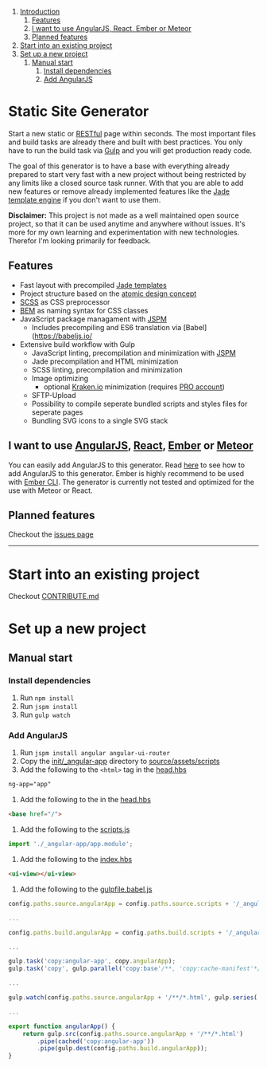 1. [Introduction](#static-site-generator)
    1. [Features](#features)
    1. [I want to use AngularJS, React, Ember or Meteor](#i-want-to-use-angularjs-react-ember-or-meteor)
    1. [Planned features](#planned-features)
1. [Start into an existing project](#start-into-an-existing-project)
1. [Set up a new project](#set-up-a-new-project)
    1. [Manual start](#manual-start)
        1. [Install dependencies](#install-dependencies)
        1. [Add AngularJS](#add-angularjs)

Static Site Generator
===
Start a new static or [RESTful](http://en.wikipedia.org/wiki/Representational_state_transfer) page within seconds. The most important files and build tasks are already there and built with best practices. You only have to run the build task via [Gulp](http://gulpjs.com/) and you will get production ready code.

The goal of this generator is to have a base with everything already prepared to start very fast with a new project without being restricted by any limits like a closed source task runner. With that you are able to add new features or remove already implemented features like the [Jade template engine](http://jade-lang.com/) if you don't want to use them.

**Disclaimer:** This project is not made as a well maintained open source project, so that it can be used anytime and anywhere without issues. It's more for my own learning and experimentation with new technologies. Therefor I'm looking primarily for feedback.

Features
---
* Fast layout with precompiled [Jade templates](http://jade-lang.com/)
* Project structure based on the [atomic design concept](http://patternlab.io/about.html)
* [SCSS](http://sass-lang.com/) as CSS preprocessor
* [BEM](http://csswizardry.com/2013/01/mindbemding-getting-your-head-round-bem-syntax/) as naming syntax for CSS classes
* JavaScript package managament with [JSPM](http://jspm.io/)
    + Includes precompiling and ES6 translation via [Babel](https://babeljs.io/
* Extensive build workflow with Gulp
    + JavaScript linting, precompilation and minimization with [JSPM](http://jspm.io/)
    + Jade precompilation and HTML minimization
    + SCSS linting, precompilation and minimization
    + Image optimizing
        - optional [Kraken.io](https://kraken.io/) minimization (requires [PRO account](https://kraken.io/pro))
    + SFTP-Upload
    + Possibility to compile seperate bundled scripts and styles files for seperate pages
    + Bundling SVG icons to a single SVG stack

I want to use [AngularJS](https://angularjs.org/), [React](https://facebook.github.io/react/), [Ember](http://emberjs.com/) or [Meteor](https://www.meteor.com/)
---
You can easily add AngularJS to this generator. Read [here](#add-angularjs) to see how to add AngularJS to this generator. Ember is highly recommend to be used with [Ember CLI](http://www.ember-cli.com/). The generator is currently not tested and optimized for the use with Meteor or React.

Planned features
---
Checkout the [issues page](https://github.com/simonknittel/static-site-generator/labels/enhancement)

---

Start into an existing project
===

Checkout [CONTRIBUTE.md](./CONTRIBUTE.md)

Set up a new project
===

Manual start
---

### Install dependencies
1. Run `npm install`
1. Run `jspm install`
1. Run `gulp watch`

### Add AngularJS

1. Run `jspm install angular angular-ui-router`
1. Copy the [init/_angular-app](./init/_angular-app) directory to [source/assets/scripts](./source/assets/scripts)
1. Add the following to the `<html>` tag in the [head.hbs](./source/_partials/head.hbs#L4)

```html
ng-app="app"
```

1. Add the following to the [<head>](./source/_partials/head.hbs#L15) in the [head.hbs](./source/_partials/head.hbs)

```html
<base href="/">
```

1. Add the following to the [scripts.js](./source/assets/scripts/scripts.js)

```javascript
import './_angular-app/app.module';
```

1. Add the following to the [index.hbs](./source/index.hbs#L5)

```html
<ui-view></ui-view>
```

1. Add the following to the [gulpfile.babel.js](./gulpfile.babel.js)

```javascript
config.paths.source.angularApp = config.paths.source.scripts + '/_angular-app';

...

config.paths.build.angularApp = config.paths.build.scripts + '/_angular-app';

...

gulp.task('copy:angular-app', copy.angularApp);
gulp.task('copy', gulp.parallel('copy:base'/**, 'copy:cache-manifest'*/, 'copy:libraries', 'copy:angular-app'));

...

gulp.watch(config.paths.source.angularApp + '/**/*.html', gulp.series('copy:angular-app', browserSync.reload));

...

export function angularApp() {
    return gulp.src(config.paths.source.angularApp + '/**/*.html')
        .pipe(cached('copy:angular-app'))
        .pipe(gulp.dest(config.paths.build.angularApp));
}
```
